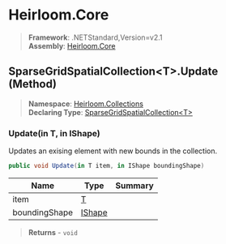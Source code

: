 # Heirloom.Core

> **Framework**: .NETStandard,Version=v2.1  
> **Assembly**: [Heirloom.Core][0]

## SparseGridSpatialCollection\<T>.Update (Method)

> **Namespace**: [Heirloom.Collections][0]  
> **Declaring Type**: [SparseGridSpatialCollection\<T>][1]

### Update(in T, in IShape)

Updates an exising element with new bounds in the collection.

```cs
public void Update(in T item, in IShape boundingShape)
```

| Name          | Type        | Summary |
|---------------|-------------|---------|
| item          | [T][2]      |         |
| boundingShape | [IShape][3] |         |

> **Returns** - `void`

[0]: ../../../Heirloom.Core.md
[1]: ../SparseGridSpatialCollection[T].md
[2]: ../T.md
[3]: ../../Heirloom.Geometry/IShape.md
